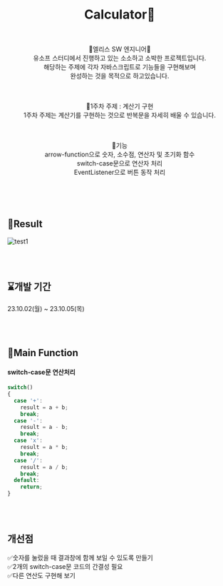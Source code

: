 <h1 align="center">Calculator🧮</h1>
<br>
<p align="center">
🐰엘리스 SW 엔지니어🐰<br>
유소프 스터디에서 진행하고 있는 소소하고 소박한 프로젝트입니다.<br>
해당하는 주제에 각자 자바스크립트로 기능들을 구현해보며<br> 
완성하는 것을 목적으로 하고있습니다.<br>
</p>
<br>
<br>

<div align="center">
📌1주차 주제 : 계산기 구현<br> 
1주차 주제는 계산기를 구현하는 것으로 반복문을 자세히 배울 수 있습니다. 

<br>
<br>
<br>

📌기능<br>
arrow-function으로 숫자, 소수점, 연산자 및 초기화 함수<br>
switch-case문으로 연산자 처리<br>
EventListener으로 버튼 동작 처리<br>
</div>

<br>
<br>
<br>

## 🧮Result
![test1](https://github.com/SOFTNY/Calculator_Proj01/assets/111892963/eec1e0f2-8c08-49a7-a482-6300f292c94a)

<br>
<br>

## ⌛개발 기간
23.10.02(월) ~ 23.10.05(목)

<br>
<br>


## 📌Main Function
#### switch-case문 연산처리
```javascript
switch()
{
  case '+':
    result = a + b;
    break;
  case '-':
    result = a - b;
    break;
  case 'x':
    result = a * b;
    break;
  case '/':
    result = a / b;
    break;
  default:
    return;
}
```
<br>
<br>



## 개선점
✅숫자를 눌렀을 때 결과창에 함께 보일 수 있도록 만들기<br>
✅2개의 switch-case문 코드의 간결성 필요<br>
✅다른 연산도 구현해 보기







